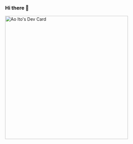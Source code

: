 ### Hi there 👋

<!--
**itoao/itoao** is a ✨ _special_ ✨ repository because its `README.md` (this file) appears on your GitHub profile.

Here are some ideas to get you started:

- 🔭 I’m currently working on ...
- 🌱 I’m currently learning ...
- 👯 I’m looking to collaborate on ...
- 🤔 I’m looking for help with ...
- 💬 Ask me about ...
- 📫 How to reach me: ...
- 😄 Pronouns: ...
- ⚡ Fun fact: ...
-->

<a href="https://app.daily.dev/ao_ito_"><img src="https://api.daily.dev/devcards/8b9bdbb244a648aabeadd8d431f230d8.png?r=ahm" width="400" alt="Ao Ito's Dev Card"/></a>
